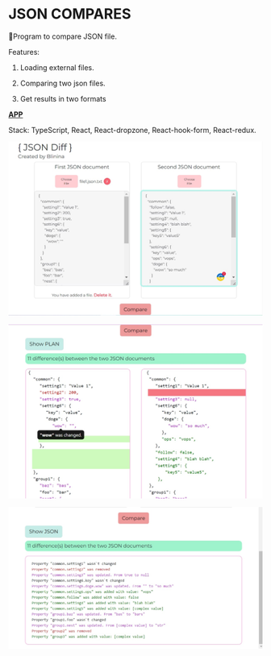# JSON COMPARES
📎Program to compare JSON file.

Features:
1. Loading external files.

2. Сomparing two json files.

3. Get results in two formats

[**APP**](https://my-app-blinina.vercel.app/)

Stack: TypeScript, React, React-dropzone, React-hook-form, React-redux.

![main](./images/main.jpg)

![json](./images/json.jpg)

![plan](./images/plan.jpg)
